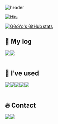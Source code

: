 ![header](https://capsule-render.vercel.app/api?type=waving&color=timeGradient&text=♡☺%20Welcome%20to%20GGoYo's%20World%20☺♡&animation=twinkling&fontSize=35&fontAlignY=40&fontAlign=50&height=200)

[![Hits](https://hits.seeyoufarm.com/api/count/incr/badge.svg?url=https%3A%2F%2Fgithub.com%2Fggomiyyomi&count_bg=%23FFF2A8&title_bg=%23D5B2F3&icon=&icon_color=%23E7E7E7&title=GITHUB&edge_flat=false)](https://hits.seeyoufarm.com)

[![GGoYo's GitHub stats](https://github-readme-stats.vercel.app/api?username=ggomiyyomi&include_all_commits=true&theme=nord&hide_border=true&count_private=true)](https://github.com/ggomiyyomi/github-readme-stats)


## 📸 My log
<div style="display:flex; flex-direction:row;">
    <a href="https://until.blog/@ggomiyyomi">
        <img src="https://img.shields.io/badge/tistory-000000?style=flat-square&logo=tistory&logoColor=white"/></a>
    </a>
    <a href="https://www.notion.so/s-145383cc0c4b421a87b13b9bfb2981f8?pvs=4">
        <img src="https://img.shields.io/badge/Notion-90827b?style=for-the-badge&logo=Notion&logoColor=white"> 
    </a>
</div><br>

## 🎨 I've used
<div style="display:flex; flex-direction:row;">
    <img src="https://img.shields.io/badge/html5-E34F26?style=for-the-badge&logo=html5&logoColor=white"> 
    <img src="https://img.shields.io/badge/css-1572B6?style=for-the-badge&logo=css3&logoColor=white"> 
    <img src="https://img.shields.io/badge/javascript-F7DF1E?style=for-the-badge&logo=javascript&logoColor=black"> 
    <img src="https://img.shields.io/badge/Java-007396?style=for-the-badge&logo=Java&logoColor=white"> 
    <img src="https://img.shields.io/badge/python-3776AB?style=for-the-badge&logo=python&logoColor=white"> 
    <br>
</div><br>
</div>

## 🔥 Contact
<div style="display:flex; flex-direction:row;">
    <a href="https://www.instagram.com/he_.zng">
        <img src="https://img.shields.io/badge/Instagram-ffacb6?style=for-the-badge&logo=Instagram&logoColor=white"> 
    </a>
    <a href="heejung9965@naver.com">
        <img src="https://img.shields.io/badge/Naver-c4e871?style=for-the-badge&logo=Naver&logoColor=white"> 
    </a>
</div><br>
